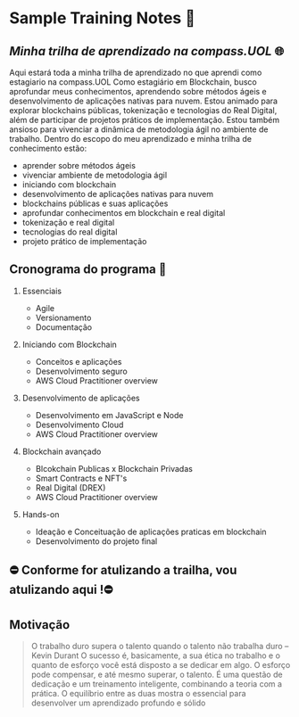 # Sample Training Notes 📝

## _Minha trilha de aprendizado na compass.UOL_ 🌐

Aqui estará toda a minha trilha de aprendizado no que aprendi como estagiario na compass.UOL
Como estagiário em Blockchain, busco aprofundar meus conhecimentos, aprendendo sobre métodos ágeis e desenvolvimento de aplicações nativas para nuvem. Estou animado para explorar blockchains públicas, tokenização e tecnologias do Real Digital, além de participar de projetos práticos de implementação. Estou também ansioso para vivenciar a dinâmica de metodologia ágil no ambiente de trabalho.
Dentro do escopo do meu aprendizado e minha trilha de conhecimento estão:

- aprender sobre métodos ágeis
- vivenciar ambiente de metodologia ágil
- iniciando com blockchain
- desenvolvimento de aplicações nativas para nuvem
- blockchains públicas e suas aplicações
- aprofundar conhecimentos em blockchain e real digital
- tokenização e real digital
- tecnologias do real digital
- projeto prático de implementação

## Cronograma do programa 📅

1. Essenciais
   - Agile
   - Versionamento
   - Documentação

2. Iniciando com Blockchain
   - Conceitos e aplicações
   - Desenvolvimento seguro
   - AWS Cloud Practitioner overview

3. Desenvolvimento de aplicações
   - Desenvolvimento em JavaScript e Node
   - Desenvolvimento Cloud
   - AWS Cloud Practitioner overview

4. Blockchain avançado
   - Blcokchain Publicas x Blockchain Privadas
   - Smart Contracts e NFT's
   - Real Digital (DREX)
   - AWS Cloud Practitioner overview

5. Hands-on
   - Ideação e Conceituação de aplicações praticas em blockchain
   - Desenvolvimento do projeto final

## ⛔ Conforme for atulizando a trailha, vou atulizando aqui !⛔

## Motivação

> O trabalho duro supera o talento quando o talento não trabalha duro
> – Kevin Durant
> O sucesso é, basicamente, a sua ética no trabalho e o quanto de esforço você está disposto a se dedicar em algo. O esforço pode compensar, e até mesmo superar, o talento.
> É uma questão de dedicação e um treinamento inteligente, combinando a teoria com a prática. O equilíbrio entre as duas mostra o essencial para desenvolver um aprendizado profundo e sólido
